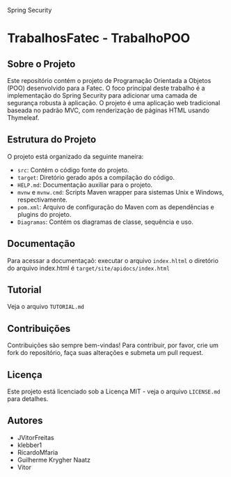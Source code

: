  Spring Security



# TrabalhosFatec - TrabalhoPOO

## Sobre o Projeto
Este repositório contém o projeto de Programação Orientada a Objetos (POO) desenvolvido para a Fatec. O foco principal deste trabalho é a implementação do Spring Security para adicionar uma camada de segurança robusta à aplicação.
O projeto é uma aplicação web tradicional baseada no padrão MVC, com renderização de páginas HTML usando Thymeleaf. 

## Estrutura do Projeto
O projeto está organizado da seguinte maneira:
- `src`: Contém o código fonte do projeto.
- `target`: Diretório gerado após a compilação do código.
- `HELP.md`: Documentação auxiliar para o projeto.
- `mvnw` e `mvnw.cmd`: Scripts Maven wrapper para sistemas Unix e Windows, respectivamente.
- `pom.xml`: Arquivo de configuração do Maven com as dependências e plugins do projeto.
- `Diagramas`: Contém os diagramas de classe, sequência e uso.

## Documentação
Para acessar a documentaçaõ:
executar o arquivo `index.hltml` o diretório do arquivo index.html é `target/site/apidocs/index.html`

## Tutorial
Veja o arquivo `TUTORIAL.md`

## Contribuições
Contribuições são sempre bem-vindas! Para contribuir, por favor, crie um fork do repositório, faça suas alterações e submeta um pull request.

## Licença
Este projeto está licenciado sob a Licença MIT - veja o arquivo `LICENSE.md` para detalhes.

## Autores
- JVitorFreitas
- klebber1
- RicardoMfaria
- Guilherme Krygher Naatz
- Vitor 
